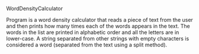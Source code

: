 WordDensityCalculator

Program is a word density calculator that reads a piece of text from the user
and then prints how many times each of the words appears in the text. The words
in the list are printed in alphabetic order and all the letters are in
lower-case. A string separated from other strings with empty characters is
considered a word (separated from the text using a split method).
